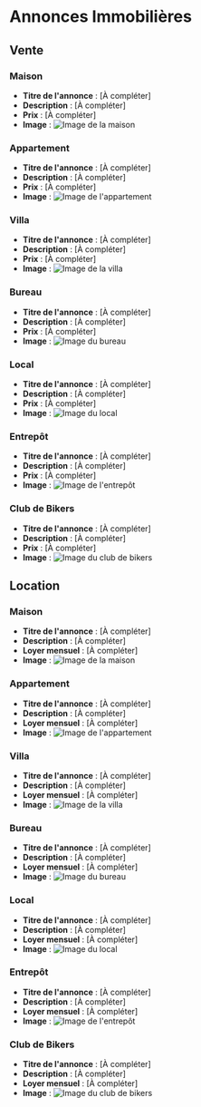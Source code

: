 # Annonces Immobilières

## Vente

### Maison

* **Titre de l'annonce** : \[À compléter]
* **Description** : \[À compléter]
* **Prix** : \[À compléter]
* **Image** : ![Image de la maison](../URL_DE_L_IMAGE)

### Appartement

* **Titre de l'annonce** : \[À compléter]
* **Description** : \[À compléter]
* **Prix** : \[À compléter]
* **Image** : ![Image de l'appartement](../URL_DE_L_IMAGE)

### Villa

* **Titre de l'annonce** : \[À compléter]
* **Description** : \[À compléter]
* **Prix** : \[À compléter]
* **Image** : ![Image de la villa](../URL_DE_L_IMAGE)

### Bureau

* **Titre de l'annonce** : \[À compléter]
* **Description** : \[À compléter]
* **Prix** : \[À compléter]
* **Image** : ![Image du bureau](../URL_DE_L_IMAGE)

### Local

* **Titre de l'annonce** : \[À compléter]
* **Description** : \[À compléter]
* **Prix** : \[À compléter]
* **Image** : ![Image du local](../URL_DE_L_IMAGE)

### Entrepôt

* **Titre de l'annonce** : \[À compléter]
* **Description** : \[À compléter]
* **Prix** : \[À compléter]
* **Image** : ![Image de l'entrepôt](../URL_DE_L_IMAGE)

### Club de Bikers

* **Titre de l'annonce** : \[À compléter]
* **Description** : \[À compléter]
* **Prix** : \[À compléter]
* **Image** : ![Image du club de bikers](../URL_DE_L_IMAGE)

## Location

### Maison

* **Titre de l'annonce** : \[À compléter]
* **Description** : \[À compléter]
* **Loyer mensuel** : \[À compléter]
* **Image** : ![Image de la maison](../URL_DE_L_IMAGE)

### Appartement

* **Titre de l'annonce** : \[À compléter]
* **Description** : \[À compléter]
* **Loyer mensuel** : \[À compléter]
* **Image** : ![Image de l'appartement](../URL_DE_L_IMAGE)

### Villa

* **Titre de l'annonce** : \[À compléter]
* **Description** : \[À compléter]
* **Loyer mensuel** : \[À compléter]
* **Image** : ![Image de la villa](../URL_DE_L_IMAGE)

### Bureau

* **Titre de l'annonce** : \[À compléter]
* **Description** : \[À compléter]
* **Loyer mensuel** : \[À compléter]
* **Image** : ![Image du bureau](../URL_DE_L_IMAGE)

### Local

* **Titre de l'annonce** : \[À compléter]
* **Description** : \[À compléter]
* **Loyer mensuel** : \[À compléter]
* **Image** : ![Image du local](../URL_DE_L_IMAGE)

### Entrepôt

* **Titre de l'annonce** : \[À compléter]
* **Description** : \[À compléter]
* **Loyer mensuel** : \[À compléter]
* **Image** : ![Image de l'entrepôt](../URL_DE_L_IMAGE)

### Club de Bikers

* **Titre de l'annonce** : \[À compléter]
* **Description** : \[À compléter]
* **Loyer mensuel** : \[À compléter]
* **Image** : ![Image du club de bikers](../URL_DE_L_IMAGE)
